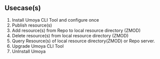 ## Usecase(s)

1. Install Umoya CLI Tool and configure once
2. Publish resource(s)
3. Add resource(s) from Repo to local resource directory (ZMOD)
4. Delete resource(s) from local resource directory (ZMOD)
5. Query Resource(s) of local resource directory(ZMOD) or Repo server.
6. Upgrade Umoya CLI Tool
7. UnInstall Umoya
